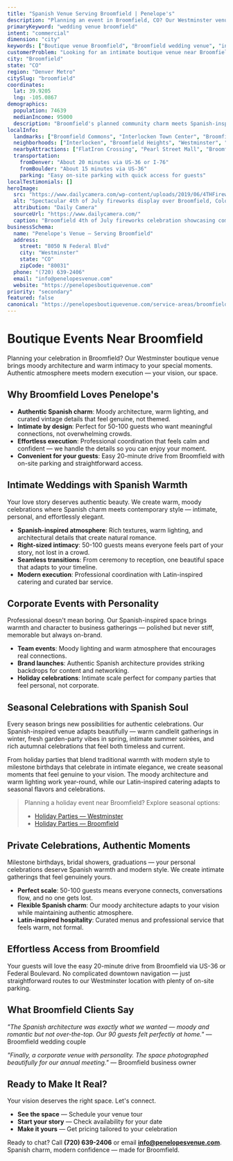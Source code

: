 ```yaml
---
title: "Spanish Venue Serving Broomfield | Penelope's"
description: "Planning an event in Broomfield, CO? Our Westminster venue offers moody Spanish architecture and intimate spaces for 50-100 guests. Authentic atmosphere."
primaryKeyword: "wedding venue broomfield"
intent: "commercial"
dimension: "city"
keywords: ["Boutique venue Broomfield", "Broomfield wedding venue", "intimate event space Broomfield CO", "moody venue near Broomfield", "50-100 guest venue Broomfield", "Westminster venue serving Broomfield"]
customerProblem: "Looking for an intimate boutique venue near Broomfield with authentic atmosphere and modern execution for 50-100 guests?"
city: "Broomfield"
state: "CO"
region: "Denver Metro"
citySlug: "broomfield"
coordinates:
  lat: 39.9205
  lng: -105.0867
demographics:
  population: 74639
  medianIncome: 95000
  description: "Broomfield's planned community charm meets Spanish-inspired intimacy—perfect for authentic weddings, celebrations, and meaningful corporate moments."
localInfo:
  landmarks: ["Broomfield Commons", "Interlocken Town Center", "Broomfield Amphitheater", "Wonderland Cave & Adventure Park"]
  neighborhoods: ["Interlocken", "Broomfield Heights", "Westminster", "Northwest"]
  nearbyAttractions: ["FlatIron Crossing", "Pearl Street Mall", "Broomfield Farmers Market", "Outdoor recreation"]
  transportation:
    fromDenver: "About 20 minutes via US-36 or I-76"
    fromBoulder: "About 15 minutes via US-36"
    parking: "Easy on-site parking with quick access for guests"
localTestimonials: []
heroImage:
  src: "https://www.dailycamera.com/wp-content/uploads/2019/06/4THFireworksGAP638.jpg?w=863"
  alt: "Spectacular 4th of July fireworks display over Broomfield, Colorado celebrating community spirit and patriotic festivities"
  attribution: "Daily Camera"
  sourceUrl: "https://www.dailycamera.com/"
  caption: "Broomfield 4th of July fireworks celebration showcasing community pride and festive atmosphere"
businessSchema:
  name: "Penelope's Venue – Serving Broomfield"
  address:
    street: "8050 N Federal Blvd"
    city: "Westminster"
    state: "CO"
    zipCode: "80031"
  phone: "(720) 639-2406"
  email: "info@penelopesvenue.com"
  website: "https://penelopesboutiquevenue.com"
priority: "secondary"
featured: false
canonical: "https://penelopesboutiquevenue.com/service-areas/broomfield/"
---
```


# Boutique Events Near Broomfield

Planning your celebration in Broomfield? Our Westminster boutique venue brings moody architecture and warm intimacy to your special moments. Authentic atmosphere meets modern execution — your vision, our space.

## Why Broomfield Loves Penelope's

- **Authentic Spanish charm**: Moody architecture, warm lighting, and curated vintage details that feel genuine, not themed.
- **Intimate by design**: Perfect for 50-100 guests who want meaningful connections, not overwhelming crowds.
- **Effortless execution**: Professional coordination that feels calm and confident — we handle the details so you can enjoy your moment.
- **Convenient for your guests**: Easy 20-minute drive from Broomfield with on-site parking and straightforward access.

## Intimate Weddings with Spanish Warmth

Your love story deserves authentic beauty. We create warm, moody celebrations where Spanish charm meets contemporary style — intimate, personal, and effortlessly elegant.

- **Spanish-inspired atmosphere**: Rich textures, warm lighting, and architectural details that create natural romance.
- **Right-sized intimacy**: 50-100 guests means everyone feels part of your story, not lost in a crowd.
- **Seamless transitions**: From ceremony to reception, one beautiful space that adapts to your timeline.
- **Modern execution**: Professional coordination with Latin-inspired catering and curated bar service.

## Corporate Events with Personality

Professional doesn't mean boring. Our Spanish-inspired space brings warmth and character to business gatherings — polished but never stiff, memorable but always on-brand.

- **Team events**: Moody lighting and warm atmosphere that encourages real connections.
- **Brand launches**: Authentic Spanish architecture provides striking backdrops for content and networking.
- **Holiday celebrations**: Intimate scale perfect for company parties that feel personal, not corporate.

## Seasonal Celebrations with Spanish Soul

Every season brings new possibilities for authentic celebrations. Our Spanish-inspired venue adapts beautifully — warm candlelit gatherings in winter, fresh garden-party vibes in spring, intimate summer soirées, and rich autumnal celebrations that feel both timeless and current.

From holiday parties that blend traditional warmth with modern style to milestone birthdays that celebrate in intimate elegance, we create seasonal moments that feel genuine to your vision. The moody architecture and warm lighting work year-round, while our Latin-inspired catering adapts to seasonal flavors and celebrations.

> Planning a holiday event near Broomfield? Explore seasonal options:
>
> - [Holiday Parties — Westminster](/seasonal/holiday/)
> - [Holiday Parties — Broomfield](/seasonal/holiday/broomfield/)

## Private Celebrations, Authentic Moments

Milestone birthdays, bridal showers, graduations — your personal celebrations deserve Spanish warmth and modern style. We create intimate gatherings that feel genuinely yours.

- **Perfect scale**: 50-100 guests means everyone connects, conversations flow, and no one gets lost.
- **Flexible Spanish charm**: Our moody architecture adapts to your vision while maintaining authentic atmosphere.
- **Latin-inspired hospitality**: Curated menus and professional service that feels warm, not formal.

## Effortless Access from Broomfield

Your guests will love the easy 20-minute drive from Broomfield via US-36 or Federal Boulevard. No complicated downtown navigation — just straightforward routes to our Westminster location with plenty of on-site parking.

## What Broomfield Clients Say

*"The Spanish architecture was exactly what we wanted — moody and romantic but not over-the-top. Our 90 guests felt perfectly at home."* — Broomfield wedding couple

*"Finally, a corporate venue with personality. The space photographed beautifully for our annual meeting."* — Broomfield business owner

## Ready to Make It Real?

Your vision deserves the right space. Let's connect.

- **See the space** — Schedule your venue tour
- **Start your story** — Check availability for your date  
- **Make it yours** — Get pricing tailored to your celebration

Ready to chat? Call **(720) 639-2406** or email **info@penelopesvenue.com**. Spanish charm, modern confidence — made for Broomfield.
